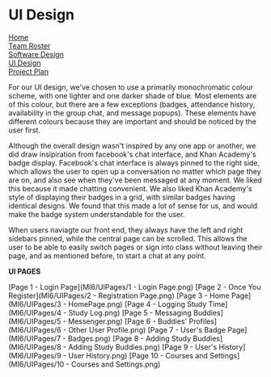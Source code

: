 # UI Design


[Home](README.md)  
[Team Roster](TEAMROSTER.md)  
[Software Design](SOFTWAREDESIGN.md)  
[UI Design](UIDESIGN.md)  
[Project Plan](PROJECTPLAN.md) 

For our UI design, we've chosen to use a primarily monochromatic colour scheme, with one lighter and one darker shade of blue. Most elements are of this colour, but there are a few exceptions (badges, attendance history, availability in the group chat, and message popups). These elements have different colours because they are important and should be noticed by the user first.

Although the overall design wasn't inspired by any one app or another, we did draw insipiration from facebook's chat interface, and Khan Academy's badge display. Facebook's chat interface is always pinned to the right side, which allows the user to open up a conversation no matter which page they are on, and also see when they've been messaged at any moment. We liked this because it made chatting convenient. We also liked Khan Academy's style of displaying their badges in a grid, with similar badges having identical designs. We found that this made a lot of sense for us, and would make the badge system understandable for the user.

When users naviagte our front end, they always have the left and right sidebars pinned, while the central page can be scrolled. This allows the user to be able to easily switch pages or sign into class without leaving their page, and as mentioned before, to start a chat at any point. 

**UI PAGES**

[Page 1 - Login Page](MI6/UIPages/1 - Login Page.png)
[Page 2 - Once You Register](MI6/UIPages/2 - Registration Page.png)
[Page 3 - Home Page](MI6/UIPages/3 - HomePage.png)
[Page 4 - Logging Study Time](MI6/UIPages/4 - Study Log.png)
[Page 5 - Messaging Buddies](MI6/UIPages/5 - Messenger.png)
[Page 6 - Buddies' Profiles](MI6/UIPages/6 - Other User Profile.png)
[Page 7 - User's Badge Page](MI6/UIPages/7 - Badges.png)
[Page 8 - Adding Study Buddies](MI6/UIPages/8 - Adding Study Buddies.png)
[Page 9 - User's History](MI6/UIPages/9 - User History.png)
[Page 10 - Courses and Settings](MI6/UIPages/10 - Courses and Settings.png)
